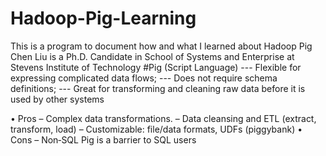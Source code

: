 # Hadoop-Pig-Learning
This is a program to document how and what I learned about Hadoop Pig
Chen Liu is a Ph.D. Candidate in School of Systems and Enterprise at Stevens Institute of Technology 
#Pig (Script Language)
--- Flexible for expressing complicated data flows;
--- Does not require schema definitions;
--- Great for transforming and cleaning raw data before it is used by other systems

• Pros
– Complex data transformations.
– Data cleansing and ETL (extract, transform, load)
– Customizable: file/data formats, UDFs (piggybank)
• Cons
– Non‐SQL Pig is a barrier to SQL users
